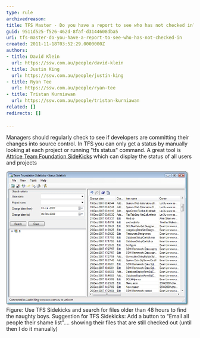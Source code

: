 ```yaml
---
type: rule
archivedreason: 
title: TFS Master - Do you have a report to see who has not checked in?
guid: 9511d525-f526-462d-8faf-d3144608dba5
uri: tfs-master-do-you-have-a-report-to-see-who-has-not-checked-in
created: 2011-11-18T03:52:29.0000000Z
authors:
- title: David Klein
  url: https://ssw.com.au/people/david-klein
- title: Justin King
  url: https://ssw.com.au/people/justin-king
- title: Ryan Tee
  url: https://ssw.com.au/people/ryan-tee
- title: Tristan Kurniawan
  url: https://ssw.com.au/people/tristan-kurniawan
related: []
redirects: []

---
```


Managers should regularly check to see if developers are committing their changes into source control. In TFS you can only get a status by manually looking at each project or running "tfs status" command. A great tool is [Attrice Team Foundation SideKicks](http://visualstudiogallery.msdn.microsoft.com/c255a1e4-04ba-4f68-8f4e-cd473d6b971f) which can display the status of all users and projects

<!--endintro-->
![Source Safe VS.NET](SideKicksStatus.jpg) Figure: Use TFS Sidekicks and search for files older than 48 hours to find the naughty boys.  Suggestion for TFS Sidekicks: Add a button to “Email all people their shame list”…. showing their files that are still checked out (until then I do it manually)
